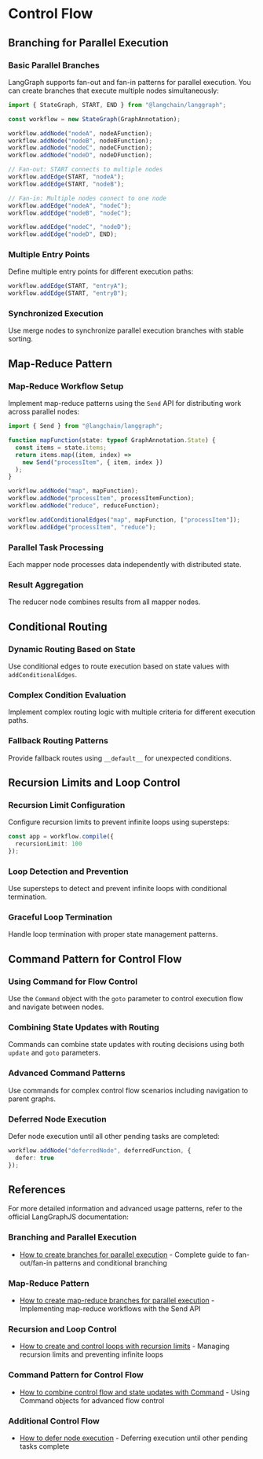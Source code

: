 # Control Flow

## Branching for Parallel Execution

### Basic Parallel Branches

LangGraph supports fan-out and fan-in patterns for parallel execution. You can create branches that execute multiple nodes simultaneously:

```typescript
import { StateGraph, START, END } from "@langchain/langgraph";

const workflow = new StateGraph(GraphAnnotation);

workflow.addNode("nodeA", nodeAFunction);
workflow.addNode("nodeB", nodeBFunction);
workflow.addNode("nodeC", nodeCFunction);
workflow.addNode("nodeD", nodeDFunction);

// Fan-out: START connects to multiple nodes
workflow.addEdge(START, "nodeA");
workflow.addEdge(START, "nodeB");

// Fan-in: Multiple nodes connect to one node
workflow.addEdge("nodeA", "nodeC");
workflow.addEdge("nodeB", "nodeC");

workflow.addEdge("nodeC", "nodeD");
workflow.addEdge("nodeD", END);
```

### Multiple Entry Points

Define multiple entry points for different execution paths:

```typescript
workflow.addEdge(START, "entryA");
workflow.addEdge(START, "entryB");
```

### Synchronized Execution

Use merge nodes to synchronize parallel execution branches with stable sorting.

## Map-Reduce Pattern

### Map-Reduce Workflow Setup

Implement map-reduce patterns using the `Send` API for distributing work across parallel nodes:

```typescript
import { Send } from "@langchain/langgraph";

function mapFunction(state: typeof GraphAnnotation.State) {
  const items = state.items;
  return items.map((item, index) => 
    new Send("processItem", { item, index })
  );
}

workflow.addNode("map", mapFunction);
workflow.addNode("processItem", processItemFunction);
workflow.addNode("reduce", reduceFunction);

workflow.addConditionalEdges("map", mapFunction, ["processItem"]);
workflow.addEdge("processItem", "reduce");
```

### Parallel Task Processing

Each mapper node processes data independently with distributed state.

### Result Aggregation

The reducer node combines results from all mapper nodes.

## Conditional Routing

### Dynamic Routing Based on State

Use conditional edges to route execution based on state values with `addConditionalEdges`.

### Complex Condition Evaluation

Implement complex routing logic with multiple criteria for different execution paths.

### Fallback Routing Patterns

Provide fallback routes using `__default__` for unexpected conditions.

## Recursion Limits and Loop Control

### Recursion Limit Configuration

Configure recursion limits to prevent infinite loops using supersteps:

```typescript
const app = workflow.compile({
  recursionLimit: 100
});
```

### Loop Detection and Prevention

Use supersteps to detect and prevent infinite loops with conditional termination.

### Graceful Loop Termination

Handle loop termination with proper state management patterns.

## Command Pattern for Control Flow

### Using Command for Flow Control

Use the `Command` object with the `goto` parameter to control execution flow and navigate between nodes.

### Combining State Updates with Routing

Commands can combine state updates with routing decisions using both `update` and `goto` parameters.

### Advanced Command Patterns

Use commands for complex control flow scenarios including navigation to parent graphs.

### Deferred Node Execution

Defer node execution until all other pending tasks are completed:

```typescript
workflow.addNode("deferredNode", deferredFunction, {
  defer: true
});
```

## References

For more detailed information and advanced usage patterns, refer to the official LangGraphJS documentation:

### Branching and Parallel Execution
- [How to create branches for parallel execution](https://langchain-ai.github.io/langgraphjs/how-tos/branching/) - Complete guide to fan-out/fan-in patterns and conditional branching

### Map-Reduce Pattern
- [How to create map-reduce branches for parallel execution](https://langchain-ai.github.io/langgraphjs/how-tos/map-reduce/) - Implementing map-reduce workflows with the Send API

### Recursion and Loop Control
- [How to create and control loops with recursion limits](https://langchain-ai.github.io/langgraphjs/how-tos/recursion-limit/) - Managing recursion limits and preventing infinite loops

### Command Pattern for Control Flow
- [How to combine control flow and state updates with Command](https://langchain-ai.github.io/langgraphjs/how-tos/command/) - Using Command objects for advanced flow control

### Additional Control Flow
- [How to defer node execution](https://langchain-ai.github.io/langgraphjs/how-tos/defer-node-execution/) - Deferring execution until other pending tasks complete
